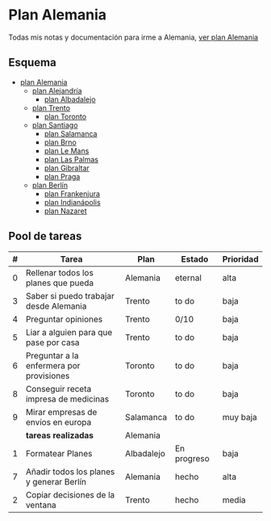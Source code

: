 # Plan Alemania
Todas mis notas y documentación para irme a Alemania, [ver plan Alemania](Alemania.md)

## Esquema
- [plan Alemania](planes/Alemania.md)
  - [plan Alejandría](planes/Alejandría.md)
    - [plan Albadalejo](planes/Albadalejo.md)
  - [plan Trento](planes/Trento.md)
    - [plan Toronto](planes/Toronto.md)
  - [plan Santiago](planes/Santiago.md)
    - [plan Salamanca](planes/Salamanca.md)
    - [plan Brno](planes/Brno.md)
    - [plan Le Mans](planes/Le%20Mans.md)
    - [plan Las Palmas](planes/Las%20Palmas.md)
    - [plan Gibraltar](planes/Gibraltar.md)
    - [plan Praga](planes/Praga.md)
  - [plan Berlín](planes/Berlin.md)
    - [plan Frankenjura](planes/Frankenjuren.md)
    - [plan Indianápolis](planes/Indianapolis.md)
    - [plan Nazaret](planes/Nazaret.md)

## Pool de tareas

| #  | Tarea                                    | Plan       | Estado      | Prioridad |
|----|------------------------------------------|------------|-------------|-----------|
| 0  | Rellenar todos los planes que pueda      | Alemania   | eternal     | alta      |
| 3  | Saber si puedo trabajar desde Alemania   | Trento     | to do       | baja      |
| 4  | Preguntar opiniones                      | Trento     | 0/10        | baja      |
| 5  | Liar a alguien para que pase por casa    | Trento     | to do       | baja      |
| 6  | Preguntar a la enfermera por provisiones | Toronto    | to do       | baja      |
| 8  | Conseguir receta impresa de medicinas    | Toronto    | to do       | baja      |
| 9  | Mirar empresas de envíos en europa       | Salamanca  | to do       | muy baja  |
|    | **tareas realizadas**                    | Alemania   |             |           |
| 1  | Formatear Planes                         | Albadalejo | En progreso | baja      |
| 7  | Añadir todos los planes y generar Berlín | Alemania   | hecho       | alta      |
| 2  | Copiar decisiones de la ventana          | Trento     | hecho       | media     |